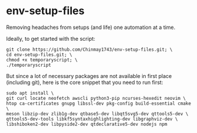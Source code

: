 # env-setup-files

Removing headaches from setups (and life) one automation at a time.

Ideally, to get started with the script:

```
git clone https://github.com/Chinmay1743/env-setup-files.git; \
cd env-setup-files.git; \
chmod +x temporaryscript; \
./temporaryscript
```

But since a lot of necessary packages are not available in first place (including git), here is the core snippet that you need to run first:

```
sudo apt install \
git curl locate neofetch awscli python3-pip ncurses-hexedit neovim \
htop ca-certificates gnupg libssl-dev pkg-config build-essential cmake \
meson libzip-dev zlib1g-dev qtbase5-dev libqt5svg5-dev qttools5-dev \
qttools5-dev-tools libkf5syntaxhighlighting-dev libgraphviz-dev \
libshiboken2-dev libpyside2-dev qtdeclarative5-dev nodejs npm
```


